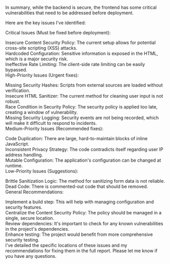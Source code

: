 In summary, while the backend is secure, the frontend has some critical vulnerabilities that need to be addressed before deployment.

Here are the key issues I've identified:

Critical Issues (Must be fixed before deployment):

Insecure Content Security Policy: The current setup allows for potential cross-site scripting (XSS) attacks.  
Hardcoded Configuration: Sensitive information is exposed in the HTML, which is a major security risk.  
Ineffective Rate Limiting: The client-side rate limiting can be easily bypassed.  
High-Priority Issues (Urgent fixes):

Missing Security Hashes: Scripts from external sources are loaded without verification.  
Insecure HTML Sanitizer: The current method for cleaning user input is not robust.  
Race Condition in Security Policy: The security policy is applied too late, creating a window of vulnerability.  
Missing Security Logging: Security events are not being recorded, which will make it difficult to respond to incidents.  
Medium-Priority Issues (Recommended fixes):

Code Duplication: There are large, hard-to-maintain blocks of inline JavaScript.  
Inconsistent Privacy Strategy: The code contradicts itself regarding user IP address handling.  
Mutable Configuration: The application's configuration can be changed at runtime.  
Low-Priority Issues (Suggestions):

Brittle Sanitization Logic: The method for sanitizing form data is not reliable.  
Dead Code: There is commented-out code that should be removed.  
General Recommendations:

Implement a build step: This will help with managing configuration and security features.  
Centralize the Content Security Policy: The policy should be managed in a single, secure location.  
Review dependencies: It's important to check for any known vulnerabilities in the project's dependencies.  
Enhance testing: The project would benefit from more comprehensive security testing.  
I've detailed the specific locations of these issues and my recommendations for fixing them in the full report. Please let me know if you have any questions.